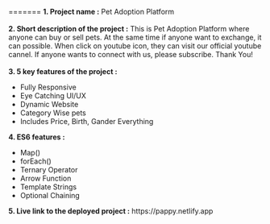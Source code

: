 =======
<b>1. Project name :</b> Pet Adoption Platform <br> <br>
<b>2. Short description of the project :</b>
This is Pet Adoption Platform where anyone can buy or sell pets. At the same time if anyone want to exchange, it can possible. When click on youtube icon, they can visit our official youtube cannel. If anyone wants to connect with us, please subscribe. Thank You! <br><br>
<b>3. 5 key features of the project :</b>
<ul>
    <li>Fully Responsive</li>
    <li>Eye Catching UI/UX</li>
    <li>Dynamic Website</li>
    <li>Category Wise pets</li>
    <li>Includes Price, Birth, Gander Everything</li>
</ul>
<b>4. ES6 features :</b>
<ul>
    <li>Map()</li>
    <li>forEach()</li>
    <li>Ternary Operator</li>
    <li>Arrow Function</li>
    <li>Template Strings</li>
    <li>Optional Chaining</li>
</ul>
<b>5. Live link to the deployed project :</b> https://pappy.netlify.app
